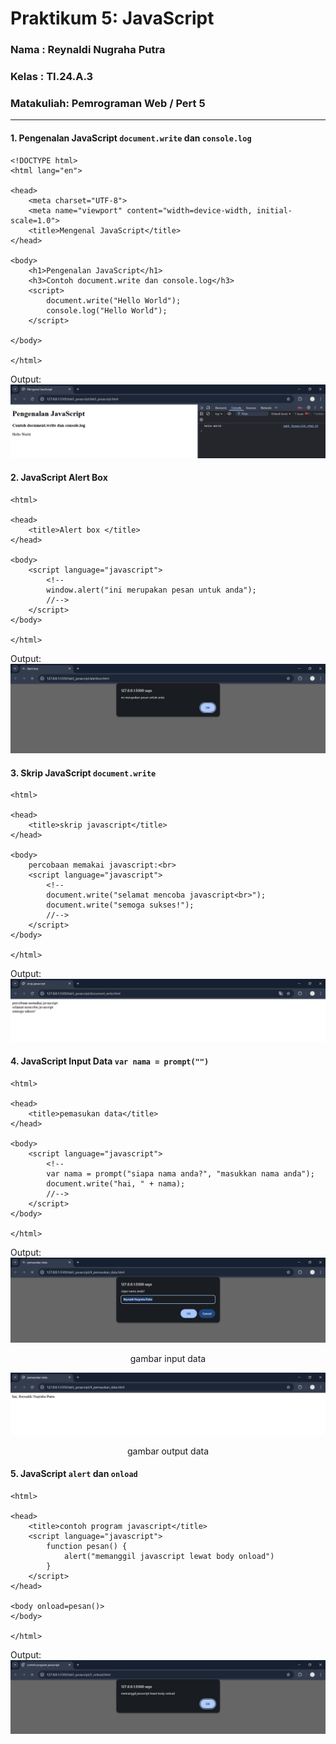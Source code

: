# Praktikum 5: JavaScript

### Nama      : Reynaldi Nugraha Putra
### Kelas     : TI.24.A.3
### Matakuliah: Pemrograman Web / Pert 5
___________________________________________________________________________________

#### 1. Pengenalan JavaScript `document.write` dan `console.log`
```
<!DOCTYPE html>
<html lang="en">

<head>
    <meta charset="UTF-8">
    <meta name="viewport" content="width=device-width, initial-scale=1.0">
    <title>Mengenal JavaScript</title>
</head>

<body>
    <h1>Pengenalan JavaScript</h1>
    <h3>Contoh document.write dan console.log</h3>
    <script>
        document.write("Hello World");
        console.log("Hello World");
    </script>

</body>

</html>
```

Output:
![image](img/1.png)
<br>

#### 2. JavaScript Alert Box
```
<html>

<head>
    <title>Alert box </title>
</head>

<body>
    <script language="javascript">
        <!--
        window.alert("ini merupakan pesan untuk anda");
        //-->
    </script>
</body>

</html>
```

Output:
![image](img/2.png)
<br>

#### 3. Skrip JavaScript `document.write`
```
<html>

<head>
    <title>skrip javascript</title>
</head>

<body>
    percobaan memakai javascript:<br>
    <script language="javascript">
        <!--
        document.write("selamat mencoba javascript<br>");
        document.write("semoga sukses!");
        //-->
    </script>
</body>

</html>
```

Output:
![image](img/3.png)
<br>

#### 4. JavaScript Input Data `var nama = prompt("")`
```
<html>

<head>
    <title>pemasukan data</title>
</head>

<body>
    <script language="javascript">
        <!--
        var nama = prompt("siapa nama anda?", "masukkan nama anda");
        document.write("hai, " + nama);
        //-->
    </script>
</body>

</html>
```

Output:
![image](img/4.png)
<p align="center"> gambar input data </p> 

![image](img/4a.png)
<p align="center"> gambar output data </p>

#### 5. JavaScript `alert` dan `onload`
```
<html>

<head>
    <title>contoh program javascript</title>
    <script language="javascript">
        function pesan() {
            alert("memanggil javascript lewat body onload")
        }
    </script>
</head>

<body onload=pesan()>
</body>

</html>
```

Output:
![image](img/5.png)
<br>
